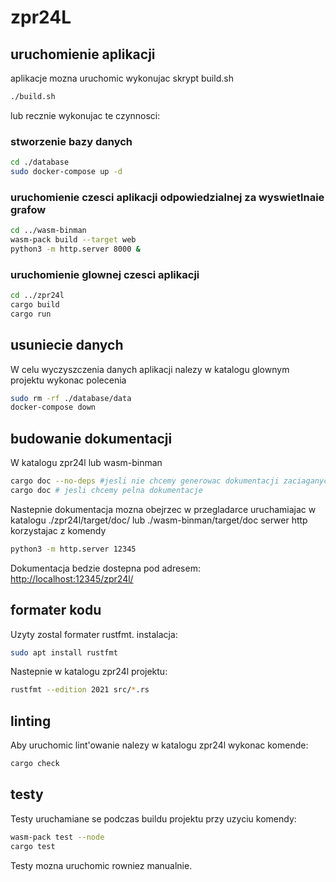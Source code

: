 # zpr24L

## uruchomienie aplikacji
aplikacje mozna uruchomic wykonujac skrypt build.sh
```bash
./build.sh
```

lub recznie wykonujac te czynnosci:

### stworzenie bazy danych
```bash
cd ./database
sudo docker-compose up -d
```

### uruchomienie czesci aplikacji odpowiedzialnej za wyswietlnaie grafow
```bash
cd ../wasm-binman
wasm-pack build --target web
python3 -m http.server 8000 &
```

### uruchomienie glownej czesci aplikacji
```bash
cd ../zpr24l
cargo build
cargo run
```

## usuniecie danych
W celu wyczyszczenia danych aplikacji nalezy w katalogu glownym projektu wykonac polecenia
```bash
sudo rm -rf ./database/data
docker-compose down
```

## budowanie dokumentacji
W katalogu zpr24l lub wasm-binman
```bash
cargo doc --no-deps #jesli nie chcemy generowac dokumentacji zaciaganych bibliotek
cargo doc # jesli chcemy pelna dokumentacje
```
Nastepnie dokumentacja mozna obejrzec w przegladarce uruchamiajac w katalogu ./zpr24l/target/doc/ lub ./wasm-binman/target/doc serwer http korzystajac z komendy
```bash
python3 -m http.server 12345
```
Dokumentacja bedzie dostepna pod adresem:
[http://localhost:12345/zpr24l/](http://localhost:12345/zpr24l/)

## formater kodu
Uzyty zostal formater rustfmt.
instalacja:
```bash
sudo apt install rustfmt
```
Nastepnie w katalogu zpr24l projektu:
```bash
rustfmt --edition 2021 src/*.rs
```

## linting

Aby uruchomic lint'owanie nalezy w katalogu zpr24l wykonac komende:
```bash
cargo check
```

## testy
Testy uruchamiane se podczas buildu projektu przy uzyciu komendy:
```bash
wasm-pack test --node
cargo test
```
Testy mozna uruchomic rowniez manualnie.
